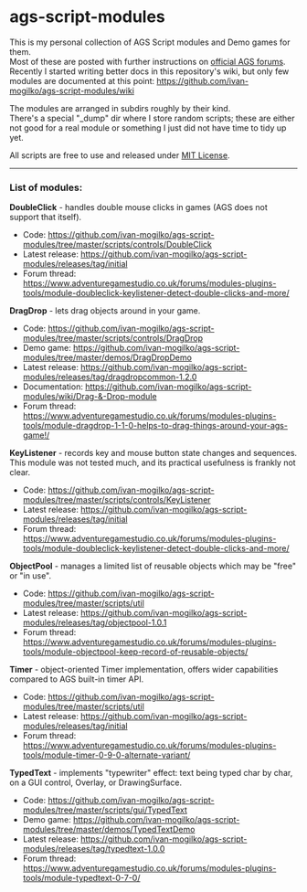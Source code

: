 # ags-script-modules

This is my personal collection of AGS Script modules and Demo games for them.<br>
Most of these are posted with further instructions on [official AGS forums](https://www.adventuregamestudio.co.uk/forums/index.php?board=10.0).
Recently I started writing better docs in this repository's wiki, but only few modules are documented at this point:
https://github.com/ivan-mogilko/ags-script-modules/wiki

The modules are arranged in subdirs roughly by their kind.<br>
There's a special "_dump" dir where I store random scripts; these are either not good for a real module or something I just did not have time to tidy up yet.

All scripts are free to use and released under [MIT License](LICENSE.md).

---

### List of modules:

**DoubleClick** - handles double mouse clicks in games (AGS does not support that itself).<br>
* Code: https://github.com/ivan-mogilko/ags-script-modules/tree/master/scripts/controls/DoubleClick
* Latest release: https://github.com/ivan-mogilko/ags-script-modules/releases/tag/initial
* Forum thread: https://www.adventuregamestudio.co.uk/forums/modules-plugins-tools/module-doubleclick-keylistener-detect-double-clicks-and-more/

**DragDrop** - lets drag objects around in your game.<br>
* Code: https://github.com/ivan-mogilko/ags-script-modules/tree/master/scripts/controls/DragDrop
* Demo game: https://github.com/ivan-mogilko/ags-script-modules/tree/master/demos/DragDropDemo
* Latest release: https://github.com/ivan-mogilko/ags-script-modules/releases/tag/dragdropcommon-1.2.0
* Documentation: https://github.com/ivan-mogilko/ags-script-modules/wiki/Drag-&-Drop-module
* Forum thread: https://www.adventuregamestudio.co.uk/forums/modules-plugins-tools/module-dragdrop-1-1-0-helps-to-drag-things-around-your-ags-game!/

**KeyListener** - records key and mouse button state changes and sequences.<br>
This module was not tested much, and its practical usefulness is frankly not clear.<br>
* Code: https://github.com/ivan-mogilko/ags-script-modules/tree/master/scripts/controls/KeyListener
* Latest release: https://github.com/ivan-mogilko/ags-script-modules/releases/tag/initial
* Forum thread: https://www.adventuregamestudio.co.uk/forums/modules-plugins-tools/module-doubleclick-keylistener-detect-double-clicks-and-more/

**ObjectPool** - manages a limited list of reusable objects which may be "free" or "in use".<br>
* Code: https://github.com/ivan-mogilko/ags-script-modules/tree/master/scripts/util
* Latest release: https://github.com/ivan-mogilko/ags-script-modules/releases/tag/objectpool-1.0.1
* Forum thread: https://www.adventuregamestudio.co.uk/forums/modules-plugins-tools/module-objectpool-keep-record-of-reusable-objects/

**Timer** - object-oriented Timer implementation, offers wider capabilities compared to AGS built-in timer API.<br>
* Code: https://github.com/ivan-mogilko/ags-script-modules/tree/master/scripts/util
* Latest release: https://github.com/ivan-mogilko/ags-script-modules/releases/tag/initial
* Forum thread: https://www.adventuregamestudio.co.uk/forums/modules-plugins-tools/module-timer-0-9-0-alternate-variant/

**TypedText** - implements "typewriter" effect: text being typed char by char, on a GUI control, Overlay, or DrawingSurface.
* Code: https://github.com/ivan-mogilko/ags-script-modules/tree/master/scripts/gui/TypedText
* Demo game: https://github.com/ivan-mogilko/ags-script-modules/tree/master/demos/TypedTextDemo
* Latest release: https://github.com/ivan-mogilko/ags-script-modules/releases/tag/typedtext-1.0.0
* Forum thread: https://www.adventuregamestudio.co.uk/forums/modules-plugins-tools/module-typedtext-0-7-0/
